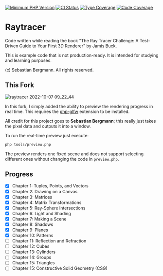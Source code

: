 [![Minimum PHP Version](https://img.shields.io/badge/php-%3E%3D%208.1-8892BF.svg?style=flat-square)](https://php.net/)
[![CI Status](https://github.com/sebastianbergmann/raytracer/workflows/CI/badge.svg?branch=master&event=push)](https://github.com/sebastianbergmann/raytracer/actions)
[![Type Coverage](https://shepherd.dev/github/sebastianbergmann/raytracer/coverage.svg)](https://shepherd.dev/github/sebastianbergmann/raytracer)
[![Code Coverage](https://codecov.io/gh/sebastianbergmann/raytracer/branch/main/graph/badge.svg?token=IfbgdrCpOM)](https://codecov.io/gh/sebastianbergmann/raytracer)

# Raytracer

Code written while reading the book "The Ray Tracer Challenge: A Test-Driven Guide to Your First 3D Renderer" by Jamis Buck.

This is example code that is not production-ready. It is intended for studying and learning purposes.

(c) Sebastian Bergmann. All rights reserved.

## This Fork 

![raytracer 2022-10-07 09_22_44](https://user-images.githubusercontent.com/956212/194496387-c6121e1c-cadf-43c4-a88c-e33e4781ca8d.gif)

In this fork, I simply added the ability to preview the rendering progress in real time. This requires the [php-glfw](https://github.com/mario-deluna/php-glfw) extension to be installed.

All credit for this project goes to **Sebastian Bergmann**; this really just takes the pixel data and outputs it into a window. 

To run the real-time preview just execute:

```bash
php tools/preview.php
```

The preview renders one fixed scene and does not support selecting different ones without changing the code in `preview.php`.




## Progress

- [X] Chapter 1: Tuples, Points, and Vectors
- [X] Chapter 2: Drawing on a Canvas
- [X] Chapter 3: Matrices
- [X] Chapter 4: Matrix Transformations
- [X] Chapter 5: Ray-Sphere Intersections
- [X] Chapter 6: Light and Shading
- [X] Chapter 7: Making a Scene
- [X] Chapter 8: Shadows
- [X] Chapter 9: Planes
- [X] Chapter 10: Patterns
- [ ] Chapter 11: Reflection and Refraction
- [ ] Chapter 12: Cubes
- [ ] Chapter 13: Cylinders
- [ ] Chapter 14: Groups
- [ ] Chapter 15: Triangles
- [ ] Chapter 15: Constructive Solid Geometry (CSG)
